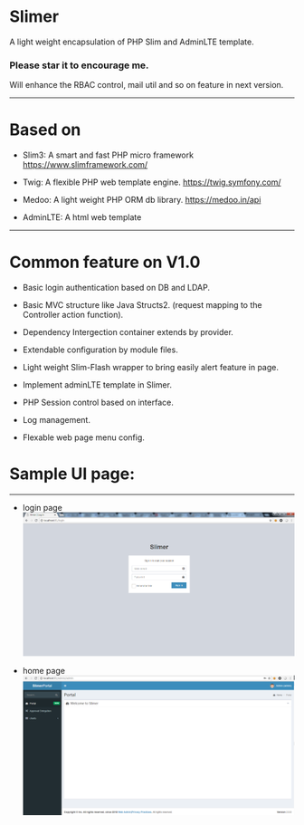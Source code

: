 # Slimer
A light weight encapsulation of PHP Slim and AdminLTE template.

<H3>Please star it to encourage me.</h3>

Will enhance the RBAC control, mail util and so on feature in next version.

----------
# Based on
- Slim3: A smart and fast PHP micro framework https://www.slimframework.com/

- Twig: A flexible PHP web template engine. https://twig.symfony.com/

- Medoo: A light weight PHP ORM db library. https://medoo.in/api

- AdminLTE: A html web template


----------

# Common feature on V1.0
- Basic login authentication based on DB and LDAP.

- Basic MVC structure like Java Structs2. (request mapping to the Controller action function).

- Dependency Intergection container extends by provider. 

- Extendable configuration by module files.

- Light weight Slim-Flash wrapper to bring easily alert feature in page.

- Implement adminLTE template in Slimer.

- PHP Session control based on interface.

- Log management.

- Flexable web page menu config.


# Sample UI page:

----------

- login page
![Slimer login page](https://github.com/cw1427/Slimer/blob/master/app/Static/img/login.png)


- home page
![Slimer home page](https://github.com/cw1427/Slimer/blob/master/app/Static/img/admin.png)